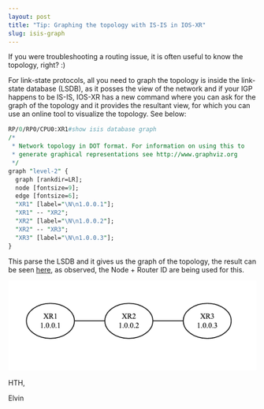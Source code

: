 ```yaml
---
layout: post
title: "Tip: Graphing the topology with IS-IS in IOS-XR" 
slug: isis-graph
---
```


If you were troubleshooting a routing issue, it is often useful to know the topology, right? :)

For link-state protocols, all you need to graph the topology is inside the link-state database (LSDB), as it posses the view of the network and if your IGP happens to be IS-IS, IOS-XR has a new command where you can ask for the graph of the topology and it provides the resultant view, for which you can use an online tool to visualize the topology. See below:

```perl
RP/0/RP0/CPU0:XR1#show isis database graph 
/*
 * Network topology in DOT format. For information on using this to
 * generate graphical representations see http://www.graphviz.org
 */
graph "level-2" {
  graph [rankdir=LR];
  node [fontsize=9];
  edge [fontsize=6];
  "XR1" [label="\N\n1.0.0.1"];
  "XR1" -- "XR2";
  "XR2" [label="\N\n1.0.0.2"];
  "XR2" -- "XR3";
  "XR3" [label="\N\n1.0.0.3"];
}
```

This parse the LSDB and it gives us the graph of the topology, the result can be seen [here](https://is.gd/vcu9J5), as observed, the Node + Router ID are being used for this. 

<img src="/assets/images/Graph.png" alt="">

HTH,

Elvin
